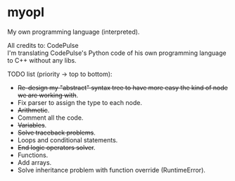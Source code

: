 # myopl
My own programming language (interpreted).

All credits to: CodePulse<br>
I'm translating CodePulse's Python code of his own programming language to C++ without any libs.<br>

TODO list (priority -> top to bottom):
- <strike>Re-design my "abstract" syntax tree to have more easy the kind of node we are working with</strike>.
- Fix parser to assign the type to each node.
- <strike>Arithmetic</strike>.
- Comment all the code.
- <strike>Variables</strike>.
- <strike>Solve traceback problems</strike>.
- Loops and conditional statements.
- <strike>End logic operators solver</strike>.
- Functions.
- Add arrays.
- Solve inheritance problem with function override (RuntimeError).